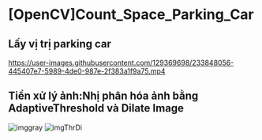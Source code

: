 # [OpenCV]Count_Space_Parking_Car
## Lấy vị trị parking car
https://user-images.githubusercontent.com/129369698/233848056-445407e7-5989-4de0-987e-2f383a1f9a75.mp4
## Tiền xử lý ảnh:Nhị phân hóa ảnh bằng AdaptiveThreshold và Dilate Image
![imggray](https://user-images.githubusercontent.com/129369698/233849045-cbbc7fb0-7b77-4df4-a2ba-21277d14baa8.png) ![imgThrDi](https://user-images.githubusercontent.com/129369698/233849255-1c798571-5e8e-4476-9363-6c5bff3506d7.png)
